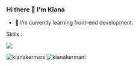 ### Hi there 👋 I'm Kiana
- 🌱 I’m currently learning front-end development.

Skills :
<p align="left">
  <a href="https://skillicons.dev">
    <img src="https://skillicons.dev/icons?i=html,css,bootstrap,js,react,ts,tailwind"/>
  </a>
</p>



<p><img align="left" src="https://github-readme-stats-i270cdk5i-florianbussmann.vercel.app/api/top-langs/?username=kianakermani&custom_title=Most%20Used%20Languages&layout=compact&theme=material-palenight&exclude_repo=EWU-CSCD,customized-unix-terminal,github-readme-stats" alt="kianakermani" /></p>
<p><img align="center" src="https://github-readme-streak-stats.herokuapp.com/?user=kianakermani&" alt="kianakermani" /></p>




